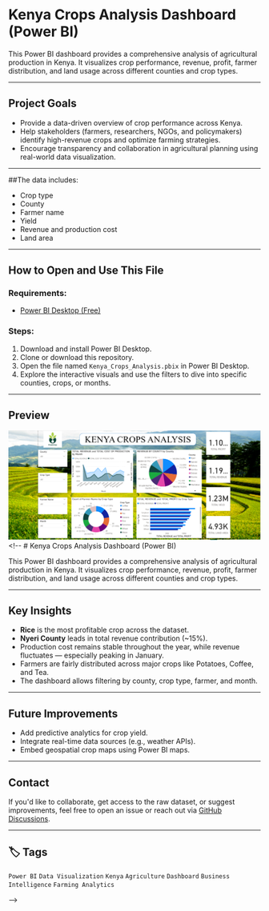 # Kenya Crops Analysis Dashboard (Power BI)

This Power BI dashboard provides a comprehensive analysis of agricultural production in Kenya. It visualizes crop performance, revenue, profit, farmer distribution, and land usage across different counties and crop types.

---

## Project Goals

- Provide a data-driven overview of crop performance across Kenya.
- Help stakeholders (farmers, researchers, NGOs, and policymakers) identify high-revenue crops and optimize farming strategies.
- Encourage transparency and collaboration in agricultural planning using real-world data visualization.

---
##The data includes:
- Crop type
- County
- Farmer name
- Yield
- Revenue and production cost
- Land area

---
##  How to Open and Use This File

### Requirements:
- [Power BI Desktop (Free)](https://powerbi.microsoft.com/en-us/desktop/)

### Steps:
1. Download and install Power BI Desktop.
2. Clone or download this repository.
3. Open the file named `Kenya_Crops_Analysis.pbix` in Power BI Desktop.
4. Explore the interactive visuals and use the filters to dive into specific counties, crops, or months.

---

## Preview

![Dashboard Preview](screenshot1.png) <!-- #  Kenya Crops Analysis Dashboard (Power BI)

This Power BI dashboard provides a comprehensive analysis of agricultural production in Kenya. It visualizes crop performance, revenue, profit, farmer distribution, and land usage across different counties and crop types.

---

## Key Insights

- **Rice** is the most profitable crop across the dataset.
- **Nyeri County** leads in total revenue contribution (~15%).
- Production cost remains stable throughout the year, while revenue fluctuates — especially peaking in January.
- Farmers are fairly distributed across major crops like Potatoes, Coffee, and Tea.
- The dashboard allows filtering by county, crop type, farmer, and month.

---
## Future Improvements

- Add predictive analytics for crop yield.
- Integrate real-time data sources (e.g., weather APIs).
- Embed geospatial crop maps using Power BI maps.

---

## Contact

If you'd like to collaborate, get access to the raw dataset, or suggest improvements, feel free to open an issue or reach out via [GitHub Discussions](https://github.com/Njeri-Kimaru/KENYA-CROPS-ANALYSIS-DASHBOARD/new/main).

---

## 🏷️ Tags

`Power BI` `Data Visualization` `Kenya` `Agriculture` `Dashboard` `Business Intelligence` `Farming Analytics`

 -->

